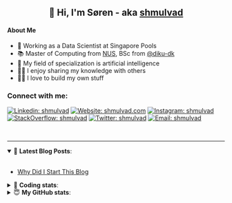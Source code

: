 <h2 align="center">
	👋 Hi, I'm Søren - aka <a href="https://shmulvad.com">shmulvad</a>
</h2>

#### About Me
- 🤖 Working as a Data Scientist at Singapore Pools
- 📚 Master of Computing from [NUS], BSc from [@diku-dk]
- 🧠 My field of specialization is artificial intelligence
- 👨‍🏫 I enjoy sharing my knowledge with others
- 👨‍💻 I love to build my own stuff

### Connect with me:

[![Linkedin: shmulvad](https://img.shields.io/badge/shmulvad-blue?style=flat&logo=Linkedin&logoColor=white)][linkedin]
[![Website: shmulvad.com](https://img.shields.io/badge/shmulvad.com-47CCCC?&style=flat&logo=Google-Chrome&logoColor=white)][website]
[![Instagram: shmulvad](https://img.shields.io/badge/-@shmulvad-purple?style=flat&logo=Instagram&logoColor=white)][instagram]
[![StackOverflow: shmulvad](https://img.shields.io/badge/shmulvad-FE7A16?style=flat&logo=stack-overflow&logoColor=white)][stackOverflow]
[![Twitter: shmulvad](https://img.shields.io/badge/@shmulvad-1ca0f1?style=flat&logo=twitter&logoColor=white)][twitter]
[![Email: shmulvad](https://img.shields.io/badge/shmulvad-D14836?style=flat&logo=gmail&logoColor=white)][mail]

<br />

---

<details open>
 <summary>📕 <b>Latest Blog Posts</b>: </summary>

<br>

<!-- BLOG-POST-LIST:START -->
- [Why Did I Start This Blog](https://shmulvad.com/blog/why-did-start-this-blog)
<!-- BLOG-POST-LIST:END -->

</details>

<!-- --- -->

<details>
 <summary>🤖 <b>Coding stats</b>: </summary>

<br>

NOTE: Doesn't track coding at work or work done in environments such as Jupyter Notebooks.

<!--START_SECTION:waka-->
![Code Time](http://img.shields.io/badge/Code%20Time-1%2C659%20hrs%2013%20mins-blue)

**I'm a Night 🦉** 

```text
🌞 Morning    67 commits     ██░░░░░░░░░░░░░░░░░░░░░░░   8.62% 
🌆 Daytime    253 commits    ████████░░░░░░░░░░░░░░░░░   32.56% 
🌃 Evening    287 commits    █████████░░░░░░░░░░░░░░░░   36.94% 
🌙 Night      170 commits    █████░░░░░░░░░░░░░░░░░░░░   21.88%

```


📊 **This Week I Spent My Time On** 

```text
💬 Programming Languages: 
Python                   10 hrs 54 mins      ████████████████████░░░░░   81.32% 
Other                    1 hr 12 mins        ██░░░░░░░░░░░░░░░░░░░░░░░   9.06% 
HTML                     47 mins             █░░░░░░░░░░░░░░░░░░░░░░░░   5.91% 
Markdown                 18 mins             ░░░░░░░░░░░░░░░░░░░░░░░░░   2.36% 
JavaScript               8 mins              ░░░░░░░░░░░░░░░░░░░░░░░░░   1.09%

🔥 Editors: 
VS Code                  12 hrs              ██████████████████████░░░   89.6% 
Zsh                      1 hr 12 mins        ██░░░░░░░░░░░░░░░░░░░░░░░   9.06% 
Sublime Text             10 mins             ░░░░░░░░░░░░░░░░░░░░░░░░░   1.33%

🐱‍💻 Projects: 
hit-locator              8 hrs 15 mins       ███████████████░░░░░░░░░░   61.65% 
AdventOfCode             3 hrs 24 mins       ██████░░░░░░░░░░░░░░░░░░░   25.45% 
overvaagning-admin       58 mins             █░░░░░░░░░░░░░░░░░░░░░░░░   7.24% 
company-scrapers         19 mins             ░░░░░░░░░░░░░░░░░░░░░░░░░   2.37% 
overvaagning-sender      13 mins             ░░░░░░░░░░░░░░░░░░░░░░░░░   1.64%

```


 Last Updated on 14/12/2022 18:43:41 UTC
<!--END_SECTION:waka-->

</details>

<!-- --- -->

<details>
 <summary>😇 <b>My GitHub stats</b>: </summary>

<br>

<img align="left" alt="shmulvad's Github Stats" src="https://github-readme-stats.vercel.app/api?username=shmulvad&show_icons=true&hide_border=true" />

</details>



[website]: https://shmulvad.com
[twitter]: https://twitter.com/shmulvad
[linkedin]: https://linkedin.com/in/shmulvad
[instagram]: https://instagram.com/shmulvad
[stackOverflow]: https://stackoverflow.com/users/9248793/shmulvad
[mail]: mailto:shmulvad@gmail.com
[@diku-dk]: https://github.com/diku-dk
[github]: https://github.com/shmulvad
[NUS]: https://www.nus.edu.sg
